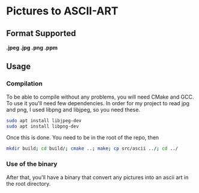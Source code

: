 # Pictures to ASCII-ART
## Format Supported

**.jpeg  .jpg  .png  .ppm**


## Usage
### Compilation
To be able to compile without any problems, you will need CMake and GCC.
To use it you'll need few dependencies.
In order for my project to read jpg and png, I used libpng and  libjpeg, so you need these.
```sh
sudo apt install libjpeg-dev
sudo apt install libpng-dev
```

Once this is done.
You need to be in the root of the repo, then
```sh
mkdir build; cd build/; cmake ..; make; cp src/ascii ../; cd ../
```
### Use of the binary
After that, you'll have a binary that convert any pictures into an ascii art in the root directory.